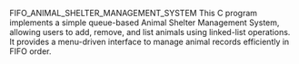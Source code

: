 FIFO_ANIMAL_SHELTER_MANAGEMENT_SYSTEM
 This C program implements a simple queue-based Animal Shelter Management System, allowing users to add, remove, and list animals using linked-list operations. It provides a menu-driven interface to manage animal records efficiently in FIFO order.

